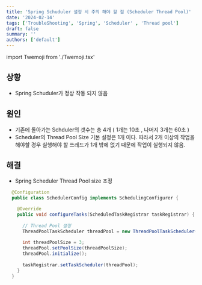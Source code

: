 ```yaml
---
title: 'Spring Schuduler 설정 시 주의 해야 할 점 (Scheduler Thread Pool)'
date: '2024-02-14'
tags: ['TroubleShooting', 'Spring', 'Scheduler' , 'Thread pool']
draft: false
summary: ''
authors: ['default']
---
```


import Twemoji from './Twemoji.tsx'

## 상황 
  - Spring Schuduler가 정상 작동 되지 않음

## 원인 
  - 기존에 돌아가는 Schduler의 갯수는 총 4개 ( 1개는 10초 , 나머지 3개는 60초 )
  - Scheduler의 Thread Pool Size 기본 설정은 1개 이다. 따라서 2개 이상의 작업을 해야할 경우 실행해야 할 쓰레드가 1개 밖에 없기 때문에 작업이 실행되지 않음.
  

## 해결 

  - Spring Scheduler Thread Pool size 조정

``` java
  @Configuration
  public class SchedulerConfig implements SchedulingConfigurer {

    @Override
    public void configureTasks(ScheduledTaskRegistrar taskRegistrar) {
      
      // Thread Pool 설정
      ThreadPoolTaskScheduler threadPool = new ThreadPoolTaskScheduler();  
  
      int threadPoolSize = 3;
      threadPool.setPoolSize(threadPoolSize);
      threadPool.initialize();
          
      taskRegistrar.setTaskScheduler(threadPool);
    }
  }
```